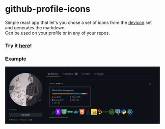 # github-profile-icons
Simple react app that let's you chose a set of icons from the [devicon](https://github.com/devicons/devicon) set and generates the markdown.   
Can be used on your profile or in any of your repos.


### Try it [here](https://renevds.github.io/language-icon-widget-pages/#/)!

### Example
![img.png](example.png)